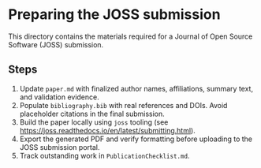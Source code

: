 # Preparing the JOSS submission

This directory contains the materials required for a Journal of Open Source
Software (JOSS) submission.

## Steps

1. Update `paper.md` with finalized author names, affiliations, summary text,
   and validation evidence.
2. Populate `bibliography.bib` with real references and DOIs. Avoid placeholder
   citations in the final submission.
3. Build the paper locally using `joss` tooling (see
   <https://joss.readthedocs.io/en/latest/submitting.html>).
4. Export the generated PDF and verify formatting before uploading to the JOSS
   submission portal.
5. Track outstanding work in `PublicationChecklist.md`.
